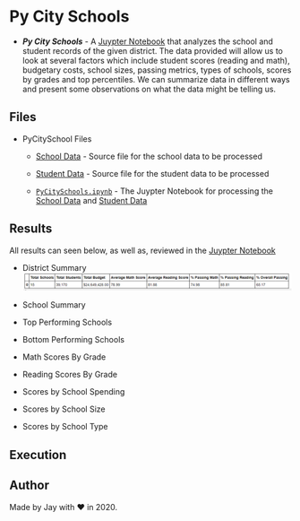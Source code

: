 # Py City Schools

- **_Py City Schools_** - A [Juypter Notebook](PyCitySchools/PyCitySchools.ipynb) that analyzes the school and student records of the given district. The data provided will allow us to look at several factors which include student scores (reading and math), budgetary costs, school sizes, passing metrics, types of schools, scores by grades and top percentiles. We can summarize data in different ways and present some observations on what the data might be telling us.

## Files

- PyCitySchool Files

  - [School Data](PyCitySchools/Resources/schools_complete.csv) - Source file for the school data to be processed

  - [Student Data](PyCitySchools/Resources/students_complete.csv) - Source file for the student data to be processed

  - [`PyCitySchools.ipynb`](PyCitySchools/PyCitySchools.ipynb) - The Juypter Notebook for processing the [School Data](PyCitySchools/Resources/schools_complete.csv) and [Student Data](PyCitySchools/Resources/students_complete.csv)

## Results

All results can seen below, as well as, reviewed in the [Juypter Notebook](PyCitySchools/PyCitySchools.ipynb)

- District Summary
  ![Education](PyCitySchools/images/district.png)

- School Summary

- Top Performing Schools

- Bottom Performing Schools

- Math Scores By Grade

- Reading Scores By Grade

- Scores by School Spending

- Scores by School Size

- Scores by School Type

## Execution

## Author

Made by Jay with :heart: in 2020.

